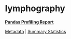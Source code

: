 # lymphography

[**Pandas Profiling Report**](https://epistasislab.github.io/penn-ml-benchmarks/profile/lymphography.html)

[Metadata](metadata.yaml) | [Summary Statistics](summary_stats.tsv)

